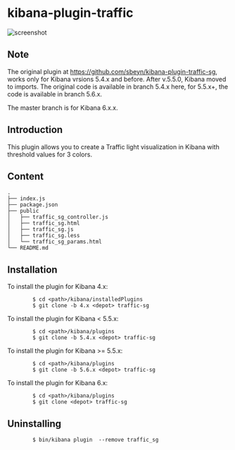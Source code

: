 
kibana-plugin-traffic
=====================

![screenshot](./screenshot.png)


Note
-------------
The original plugin at https://github.com/sbeyn/kibana-plugin-traffic-sg, works only for Kibana vrsions 5.4.x and before. After v.5.5.0, Kibana moved to imports. The original code is available in branch 5.4.x here, for 5.5.x+, the code is available in branch 5.6.x.

The master branch is for Kibana 6.x.x.


Introduction
-------------

This plugin allows you to create a Traffic light visualization in Kibana with threshold values for 3 colors.

Content
-------
```
.
├── index.js
├── package.json
├── public
│   ├── traffic_sg_controller.js
│   ├── traffic_sg.html
│   ├── traffic_sg.js
│   ├── traffic_sg.less
│   └── traffic_sg_params.html
└── README.md
```


Installation
------------

To install the plugin for Kibana 4.x:
```
        $ cd <path>/kibana/installedPlugins
        $ git clone -b 4.x <depot> traffic-sg
```

To install the plugin for Kibana < 5.5.x:
```
        $ cd <path>/kibana/plugins
        $ git clone -b 5.4.x <depot> traffic-sg
```

To install the plugin for Kibana >= 5.5.x:
```
        $ cd <path>/kibana/plugins
        $ git clone -b 5.6.x <depot> traffic-sg
```

To install the plugin for Kibana 6.x:
```
        $ cd <path>/kibana/plugins
        $ git clone <depot> traffic-sg
```

Uninstalling
---------------

```
        $ bin/kibana plugin  --remove traffic_sg
```